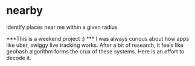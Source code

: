 # nearby
identify places near me within a given radius

***This is a weekend project :) ***
I was always curious about how apps like uber, swiggy live tracking works.
After a bit of research, it feels like geohash algorithm forms the crux of these systems.
Here is an effort to decode it.
